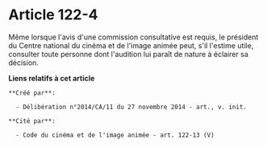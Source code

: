 # Article 122-4

Même lorsque l'avis d'une commission consultative est requis, le président du Centre national du cinéma et de l'image animée
peut, s'il l'estime utile, consulter toute personne dont l'audition lui paraît de nature à éclairer sa décision.

**Liens relatifs à cet article**

	**Créé par**:

	  - Délibération n°2014/CA/11 du 27 novembre 2014 - art., v. init.

	**Cité par**:

	  - Code du cinéma et de l'image animée - art. 122-13 (V)
